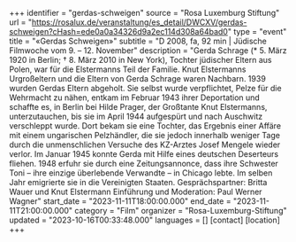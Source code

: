 +++
identifier = "gerdas-schweigen"
source = "Rosa Luxemburg Stiftung"
url = "https://rosalux.de/veranstaltung/es_detail/DWCXV/gerdas-schweigen?cHash=ede0a0a34326d9a2ec114d308a64bad0"
type = "event"
title = "«Gerdas Schweigen»"
subtitle = "D 2008, fa, 92 min | Jüdische Filmwoche  vom 9. – 12. November"
description = "Gerda Schrage (* 5. März 1920 in Berlin; † 8. März 2010 in New York), Tochter jüdischer Eltern aus Polen, war für die Elstermanns Teil der Familie. Knut Elstermanns Urgroßeltern und die Eltern von Gerda Schrage waren Nachbarn. 1939 wurden Gerdas Eltern abgeholt. Sie selbst wurde verpflichtet, Pelze für die Wehrmacht zu nähen, entkam im Februar 1943 ihrer Deportation und schaffte es, in Berlin bei Hilde Prager, der Großtante Knut Elstermanns, unterzutauchen, bis sie im April 1944 aufgespürt und nach Auschwitz verschleppt wurde. Dort bekam sie eine Tochter, das Ergebnis einer Affäre mit einem ungarischen Pelzhändler, die sie jedoch innerhalb weniger Tage durch die unmenschlichen Versuche des KZ-Arztes Josef Mengele wieder verlor. Im Januar 1945 konnte Gerda mit Hilfe eines deutschen Deserteurs fliehen. 1948 erfuhr sie durch eine Zeitungsannonce, dass ihre Schwester Toni – ihre einzige überlebende Verwandte – in Chicago lebte. Im selben Jahr emigrierte sie in die Vereinigten Staaten.
Gesprächspartner: Britta Wauer und Knut Elstermann
Einführung und Moderation: Paul Werner Wagner"
start_date = "2023-11-11T18:00:00.000"
end_date = "2023-11-11T21:00:00.000"
category = "Film"
organizer = "Rosa-Luxemburg-Stiftung"
updated = "2023-10-16T00:33:48.000"
languages = []
[contact]
[location]
+++